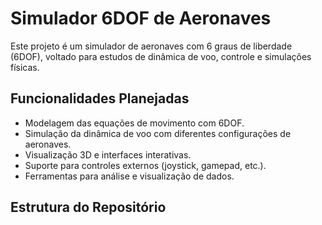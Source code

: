 # Simulador 6DOF de Aeronaves

Este projeto é um simulador de aeronaves com 6 graus de liberdade (6DOF), voltado para estudos de dinâmica de voo, controle e simulações físicas.

## Funcionalidades Planejadas
- Modelagem das equações de movimento com 6DOF.
- Simulação da dinâmica de voo com diferentes configurações de aeronaves.
- Visualização 3D e interfaces interativas.
- Suporte para controles externos (joystick, gamepad, etc.).
- Ferramentas para análise e visualização de dados.

## Estrutura do Repositório
